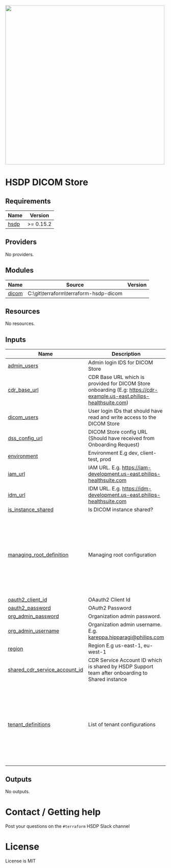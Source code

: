 <img src="https://cdn.rawgit.com/hashicorp/terraform-website/master/content/source/assets/images/logo-hashicorp.svg" width="500px">

# HSDP DICOM Store

## Requirements

| Name | Version |
|------|---------|
| <a name="requirement_hsdp"></a> [hsdp](#requirement\_hsdp) | >= 0.15.2 |

## Providers

No providers.

## Modules

| Name | Source | Version |
|------|--------|---------|
| <a name="module_dicom"></a> [dicom](#module\_dicom) | C:\git\terraform\terraform-hsdp-dicom |  |

## Resources

No resources.

## Inputs

| Name | Description | Type | Default | Required |
|------|-------------|------|---------|:--------:|
| <a name="input_admin_users"></a> [admin\_users](#input\_admin\_users) | Admin login IDS for DICOM Store | `list(string)` | `[]` | no |
| <a name="input_cdr_base_url"></a> [cdr\_base\_url](#input\_cdr\_base\_url) | CDR Base URL which is provided for DICOM Store onboarding (E.g: https://cdr-example.us-east.philips-healthsuite.com) | `string` | n/a | yes |
| <a name="input_dicom_users"></a> [dicom\_users](#input\_dicom\_users) | User login IDs that should have read and write access to the DICOM Store | `list(string)` | `[]` | no |
| <a name="input_dss_config_url"></a> [dss\_config\_url](#input\_dss\_config\_url) | DICOM Store config URL (Should have received from Onboarding Request) | `string` | n/a | yes |
| <a name="input_environment"></a> [environment](#input\_environment) | Environment E.g dev, client-test, prod | `string` | n/a | yes |
| <a name="input_iam_url"></a> [iam\_url](#input\_iam\_url) | IAM URL. E.g. https://iam-development.us-east.philips-healthsuite.com | `string` | n/a | yes |
| <a name="input_idm_url"></a> [idm\_url](#input\_idm\_url) | IDM URL. E.g. https://idm-development.us-east.philips-healthsuite.com | `string` | n/a | yes |
| <a name="input_is_instance_shared"></a> [is\_instance\_shared](#input\_is\_instance\_shared) | Is DICOM instance shared? | `bool` | n/a | yes |
| <a name="input_managing_root_definition"></a> [managing\_root\_definition](#input\_managing\_root\_definition) | Managing root configuration | <pre>object({<br>    organization_id                       = string<br>    admin_users                           = list(string)<br>    dicom_users                           = optional(list(string))<br>    s3creds_bucket_name                   = optional(string)<br>    s3creds_product_key                   = optional(string)<br>    force_delete_object_store             = optional(bool)<br>    use_default_object_store_for_all_orgs = optional(bool)<br>    repository_organization_id            = optional(string)<br>  })</pre> | `null` | no |
| <a name="input_oauth2_client_id"></a> [oauth2\_client\_id](#input\_oauth2\_client\_id) | OAauth2 Client Id | `string` | n/a | yes |
| <a name="input_oauth2_password"></a> [oauth2\_password](#input\_oauth2\_password) | OAuth2 Password | `string` | n/a | yes |
| <a name="input_org_admin_password"></a> [org\_admin\_password](#input\_org\_admin\_password) | Organization admin password. | `string` | n/a | yes |
| <a name="input_org_admin_username"></a> [org\_admin\_username](#input\_org\_admin\_username) | Organization admin username. E.g. kareppa.hipparagi@philips.com | `string` | n/a | yes |
| <a name="input_region"></a> [region](#input\_region) | Region E.g us-east-1, eu-west-1 | `string` | n/a | yes |
| <a name="input_shared_cdr_service_account_id"></a> [shared\_cdr\_service\_account\_id](#input\_shared\_cdr\_service\_account\_id) | CDR Service Account ID which is shared by HSDP Support team after onboarding to Shared instance | `string` | `null` | no |
| <a name="input_tenant_definitions"></a> [tenant\_definitions](#input\_tenant\_definitions) | List of tenant configurations | <pre>list(object({<br>    managing_root_organization_id = string<br>    tenant_organization_id        = string<br>    admin_users                   = list(string)<br>    dicom_users                   = optional(list(string))<br>    s3creds_bucket_name           = optional(string)<br>    s3creds_product_key           = optional(string)<br>    force_delete_object_store     = optional(bool)<br>    repository_organization_id    = optional(string)<br>  }))</pre> | `[]` | no |

## Outputs

No outputs.
# Contact / Getting help

Post your questions on the `#terraform` HSDP Slack channel

# License

License is MIT
